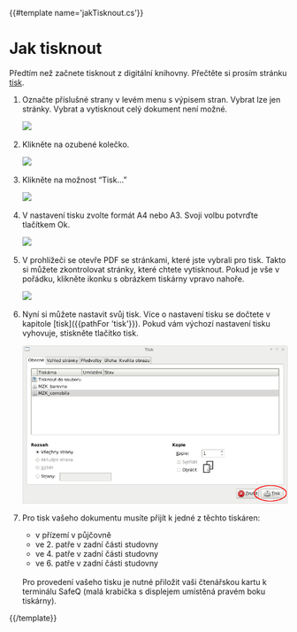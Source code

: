 {{#template name='jakTisknout.cs'}}

# Jak tisknout
<div class="alert alert-info text-center" role="alert">
    Předtím než začnete tisknout z digitální knihovny. Přečtěte si prosím stránku 
    <a href="{{pathFor 'tisk'}}" class="alert-link">tisk</a>.
</div>

1. Označte příslušné strany v levém menu s výpisem stran. Vybrat lze jen stránky. Vybrat a vytisknout celý dokument není možné. 

    ![](/images/help/jakTisknout/vyber.png)

2. Klikněte na ozubené kolečko.

    ![](/images/help/registraceOblibene/ozubeneKolecko.png)

3. Klikněte na možnost “Tisk…”

    ![](/images/help/jakTisknout/tisk.png)

4. V nastavení tisku zvolte formát A4 nebo A3. Svoji volbu potvrďte tlačítkem Ok.

    ![](/images/help/jakTisknout/velikostStrany.png)

5. V prohlížeči se otevře PDF se stránkami, které jste vybrali pro tisk. Takto si můžete zkontrolovat stránky, které chtete vytisknout.
   Pokud je vše v pořádku, klikněte ikonku s obrázkem tiskárny vpravo nahoře.

    ![](/images/help/jakTisknout/pdfPreview.png)

6. Nyní si můžete nastavit svůj tisk. Více o nastavení tisku se dočtete v kapitole [tisk]({{pathFor 'tisk'}}). 
   Pokud vám výchozí nastavení tisku vyhovuje, stiskněte tlačítko tisk.
   
   ![](/images/help/jakTisknout/tisknout.png)
   
7. Pro tisk vašeho dokumentu musíte přijít k jedné z těchto tiskáren:  

     * v přízemí v půjčovně 
     * ve 2. patře v zadní části studovny 
     * ve 4. patře v zadní části studovny 
     * ve 6. patře v zadní části studovny
     
   <br> 
   Pro provedení vašeho tisku je nutné přiložit vaši čtenářskou kartu k terminálu SafeQ (malá krabička s displejem umístěná pravém boku tiskárny).
   
{{/template}}